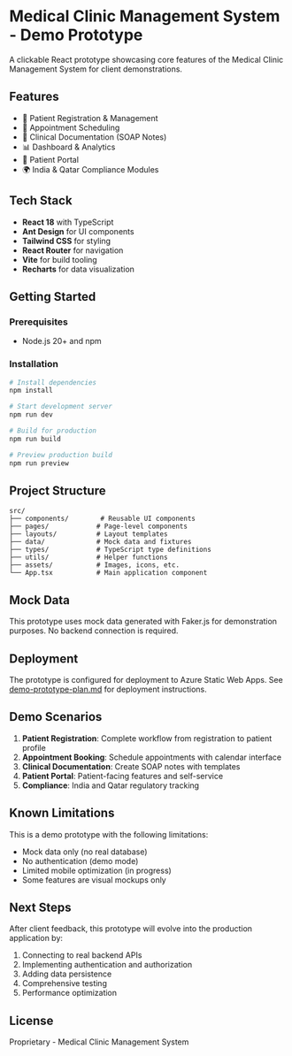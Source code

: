 # Medical Clinic Management System - Demo Prototype

A clickable React prototype showcasing core features of the Medical Clinic Management System for client demonstrations.

## Features

- 🏥 Patient Registration & Management
- 📅 Appointment Scheduling
- 📝 Clinical Documentation (SOAP Notes)
- 📊 Dashboard & Analytics
- 👤 Patient Portal
- 🌍 India & Qatar Compliance Modules

## Tech Stack

- **React 18** with TypeScript
- **Ant Design** for UI components
- **Tailwind CSS** for styling
- **React Router** for navigation
- **Vite** for build tooling
- **Recharts** for data visualization

## Getting Started

### Prerequisites

- Node.js 20+ and npm

### Installation

```bash
# Install dependencies
npm install

# Start development server
npm run dev

# Build for production
npm run build

# Preview production build
npm run preview
```

## Project Structure

```
src/
├── components/        # Reusable UI components
├── pages/            # Page-level components
├── layouts/          # Layout templates
├── data/             # Mock data and fixtures
├── types/            # TypeScript type definitions
├── utils/            # Helper functions
├── assets/           # Images, icons, etc.
└── App.tsx           # Main application component
```

## Mock Data

This prototype uses mock data generated with Faker.js for demonstration purposes. No backend connection is required.

## Deployment

The prototype is configured for deployment to Azure Static Web Apps. See [demo-prototype-plan.md](../.kiro/specs/medical-clinic-management-system/demo-prototype-plan.md) for deployment instructions.

## Demo Scenarios

1. **Patient Registration**: Complete workflow from registration to patient profile
2. **Appointment Booking**: Schedule appointments with calendar interface
3. **Clinical Documentation**: Create SOAP notes with templates
4. **Patient Portal**: Patient-facing features and self-service
5. **Compliance**: India and Qatar regulatory tracking

## Known Limitations

This is a demo prototype with the following limitations:

- Mock data only (no real database)
- No authentication (demo mode)
- Limited mobile optimization (in progress)
- Some features are visual mockups only

## Next Steps

After client feedback, this prototype will evolve into the production application by:

1. Connecting to real backend APIs
2. Implementing authentication and authorization
3. Adding data persistence
4. Comprehensive testing
5. Performance optimization

## License

Proprietary - Medical Clinic Management System
